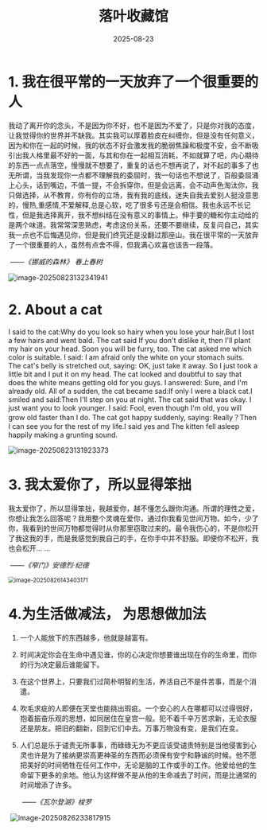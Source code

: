 ﻿---
title: 落叶收藏馆
description: 一些生活上的碎碎念
date: 2025-08-23
lastmod: 2025-08-30
slug: 落叶收藏馆
image: pic11.png
categories:
    - 碎碎念
---



# 1. 我在很平常的一天放弃了一个很重要的人

我动了离开你的念头，不是因为你不好，也不是因为不爱了，只是你对我的态度，让我觉得你的世界并不缺我。其实我可以厚着脸皮在纠缠你，但是没有任何意义，因为和你在一起的时候，我的状态不好会激发我的脆弱焦躁和极度不安，会不断吸引出我人格里最不好的一面，与其和你在一起相互消耗，不如就算了吧，内心期待的东西一点点落空，慢慢就不想要了，重复的话也不想再说了，对不起的事多了也无所谓，当我发现你一点都不理解我的委屈时，我一句话也不想说了，百般委屈涌上心头，话到嘴边，不值一提，不会拆穿你，但是会远离，会不动声色淘汰你，我只做选择，从不教育，你有你的立场，我有我的底线，迷失自我去爱别人挺没意思的，慢热,重感情,不爱解释,总是心软，吃了很多亏还是会相信。我也永远不长记性，但是我选择离开，我不想纠结在没有意义的事情上。伸手要的糖和你主动给的是两个味道。我常常深思熟虑，考虑这份关系，还要不要继续，反复问自己，其实我一点也不后悔遇见你，但是我们终究还是没翻过那座山。我在很平常的一天放弃了一个很重要的人，虽然有点舍不得，但我满心欢喜也该告一段落。

​																					——*《挪威的森林》 春上春树*

<img src="./index.assets/image-20250823132341941.png" alt="image-20250823132341941" style="zoom:100%;" />

# 2. About a cat

I said to the cat:Why do you look so hairy when you lose your hair.But I lost a few hairs and went bald. The cat said If you don't dislike it, then I'll plant my hair on your head. Soon you will be furry, too. The cat asked me which color is suitable. I said: I am afraid only the white on your stomach suits. The cat's belly is stretched out, saying: OK, just take it away. So I just took a little bit and I put it on my head. The cat looked and doubtful to say that does the white means getting old for you guys. I answered: Sure, and I'm already old. All of a sudden, the cat became sad:If only I were a black cat.I smiled and said:Then I'll step on you at night. The cat said that was okay. I just want you to look younger. I said: Fool, even though I'm old, you will grow old faster than I do. The cat got happy suddenly, saying: Really？Then I can see you for the rest of my life.I said yes and The kitten fell asleep happily making a grunting sound.

<img src="./index.assets/image-20250823131923373.png" alt="image-20250823131923373" style="zoom:100%;" />

# 3. 我太爱你了，所以显得笨拙

我太爱你了，所以显得笨拙，我越爱你，越不懂怎么跟你沟通。所谓的理性之爱，你想让我怎么回答呢？我用整个灵魂在爱你，通过你我看见世间万物。如今，少了你，我看到的世间万物都觉得时从你那里窃取过来的。最令我伤心的，不是你松开了我这我的手，而是我感觉到我自己的手，在你手中并不舒服。即便你不松开，我也会松开… …

​																						——*《窄门》安德烈·纪德*

<img src="./index.assets/image-20250826143403171.png" alt="image-20250826143403171" style="zoom: 80%;" />

# 4.为生活做减法， 为思想做加法

1. 一个人能放下的东西越多，他就是越富有。

2. 时间决定你会在生命中遇见谁，你的心决定你想要谁出现在你的生命里，而你的行为决定最后谁能留下。

3. 在这个世界上，只要我们过简朴明智的生活，养活自己不是件苦事，而是个消遣。

4. 吹毛求疵的人即便在天堂也能挑出瑕疵。一个安心的人在哪都可以过得很好，抱着振奋乐观的思想，如同居住在皇宫一般。犯不着千辛万苦求新，无论衣服还是朋友。把旧的翻新，回到它们中去。万事万物没有变，是我们在变。

5. 人们总是乐于谴责无所事事，而碌碌无为不更应该受谴责特别是当他侵害到心灵也许是为了接纳更崇高更神圣的东西而必须保有安宁和静谧的时候。他不愿把美好的时间牺牲在任何工作中，无论是脑的工作或手的工作。他爱给他的生命留下更多的余地。他认为这样做不是从他的生命减去了时间，而是比通常的时间增添了许多。

   

   ​																						——*《瓦尔登湖》梭罗*

​	![image-20250826233817915](./index.assets/image-20250826233817915.png)